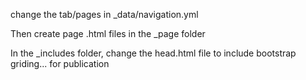 change the tab/pages in _data/navigation.yml

Then create page .html files in the _page folder

In the _includes folder, change the head.html file to include bootstrap griding... for publication

